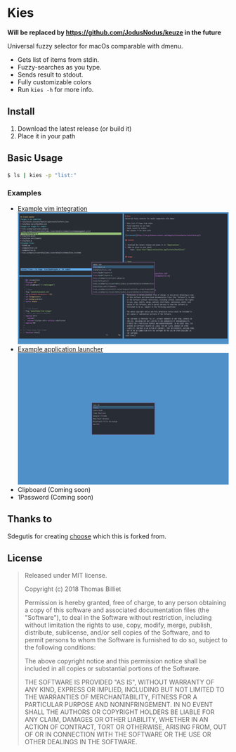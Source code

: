 # Kies

**Will be replaced by https://github.com/JodusNodus/keuze in the future**

Universal fuzzy selector for macOs comparable with dmenu.

- Gets list of items from stdin.
- Fuzzy-searches as you type.
- Sends result to stdout.
- Fully customizable colors
- Run `kies -h` for more info.

## Install

1. Download the latest release (or build it)
2. Place it in your path

## Basic Usage

```bash
$ ls | kies -p "list:"
```

### Examples
- [Example vim integration](examples/kies.vim)
![vim example screenshot](screenshots/vim.png)
- [Example application launcher](examples/run.sh)
![run example screenshot](screenshots/run.png)
- Clipboard (Coming soon)
- 1Password (Coming soon)

## Thanks to
Sdegutis for creating [choose](https://github.com/sdegutis/choose) which this is forked from.

## License

> Released under MIT license.
>
> Copyright (c) 2018 Thomas Billiet
>
> Permission is hereby granted, free of charge, to any person obtaining a copy
> of this software and associated documentation files (the "Software"), to deal
> in the Software without restriction, including without limitation the rights
> to use, copy, modify, merge, publish, distribute, sublicense, and/or sell
> copies of the Software, and to permit persons to whom the Software is
> furnished to do so, subject to the following conditions:
>
> The above copyright notice and this permission notice shall be included in
> all copies or substantial portions of the Software.
>
> THE SOFTWARE IS PROVIDED "AS IS", WITHOUT WARRANTY OF ANY KIND, EXPRESS OR
> IMPLIED, INCLUDING BUT NOT LIMITED TO THE WARRANTIES OF MERCHANTABILITY,
> FITNESS FOR A PARTICULAR PURPOSE AND NONINFRINGEMENT. IN NO EVENT SHALL THE
> AUTHORS OR COPYRIGHT HOLDERS BE LIABLE FOR ANY CLAIM, DAMAGES OR OTHER
> LIABILITY, WHETHER IN AN ACTION OF CONTRACT, TORT OR OTHERWISE, ARISING FROM,
> OUT OF OR IN CONNECTION WITH THE SOFTWARE OR THE USE OR OTHER DEALINGS IN
> THE SOFTWARE. 
